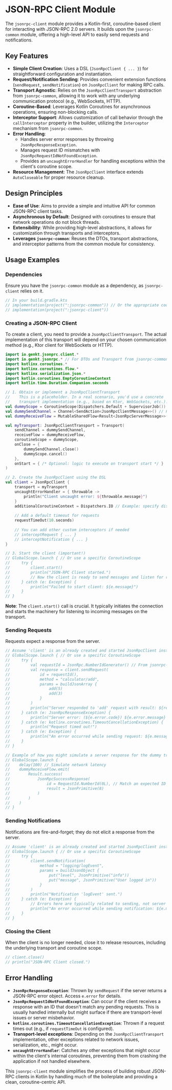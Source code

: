 # JSON-RPC Client Module

The `jsonrpc-client` module provides a Kotlin-first, coroutine-based client for interacting with JSON-RPC 2.0 servers. It builds upon the `jsonrpc-common` module, offering a high-level API to easily send requests and notifications.

## Key Features

- **Simple Client Creation**: Uses a DSL (`JsonRpcClient { ... }`) for straightforward configuration and instantiation.
- **Request/Notification Sending**: Provides convenient extension functions (`sendRequest`, `sendNotification`) on `JsonRpcClient` for making RPC calls.
- **Transport Agnostic**: Relies on the `JsonRpcClientTransport` abstraction from `jsonrpc-common`, allowing it to work with any underlying communication protocol (e.g., WebSockets, HTTP).
- **Coroutine-Based**: Leverages Kotlin Coroutines for asynchronous operations, ensuring non-blocking calls.
- **Interceptor Support**: Allows customization of call behavior through the `callInterceptor` property in the builder, utilizing the `Interceptor` mechanism from `jsonrpc-common`.
- **Error Handling**:
    - Handles server error responses by throwing `JsonRpcResponseException`.
    - Manages request ID mismatches with `JsonRpcRequestIdNotFoundException`.
    - Provides an `uncaughtErrorHandler` for handling exceptions within the client's coroutine scope.
- **Resource Management**: The `JsonRpcClient` interface extends `AutoCloseable` for proper resource cleanup.

## Design Principles

- **Ease of Use**: Aims to provide a simple and intuitive API for common JSON-RPC client tasks.
- **Asynchronous by Default**: Designed with coroutines to ensure that network operations do not block threads.
- **Extensibility**: While providing high-level abstractions, it allows for customization through transports and interceptors.
- **Leverages `jsonrpc-common`**: Reuses the DTOs, transport abstractions, and interceptor patterns from the common module for consistency.

## Usage Examples

### Dependencies

Ensure you have the `jsonrpc-common` module as a dependency, as `jsonrpc-client` relies on it.

```kotlin
// In your build.gradle.kts
// implementation(project(":jsonrpc-common")) // Or the appropriate coordinates
// implementation(project(":jsonrpc-client"))
```

### Creating a JSON-RPC Client

To create a client, you need to provide a `JsonRpcClientTransport`. The actual implementation of this transport will depend on your chosen communication method (e.g., Ktor client for WebSockets or HTTP).

```kotlin
import io.genkt.jsonprc.client.*
import io.genkt.jsonrpc.* // For DTOs and Transport from jsonrpc-common
import kotlinx.coroutines.*
import kotlinx.coroutines.flow.*
import kotlinx.serialization.json.*
import kotlin.coroutines.EmptyCoroutineContext
import kotlin.time.Duration.Companion.seconds

// 1. Obtain or implement a JsonRpcClientTransport
//    This is a placeholder. In a real scenario, you'd use a concrete
//    transport implementation (e.g., based on Ktor, WebSockets, etc.).
val dummyScope = CoroutineScope(Dispatchers.Default + SupervisorJob())
val dummySendChannel = Channel<SendAction<JsonRpcClientMessage>>() // For sending client messages
val dummyReceiveFlow = MutableSharedFlow<Result<JsonRpcServerMessage>>() // For receiving server responses

val myTransport: JsonRpcClientTransport = Transport(
    sendChannel = dummySendChannel,
    receiveFlow = dummyReceiveFlow,
    coroutineScope = dummyScope,
    onClose = {
        dummySendChannel.close()
        dummyScope.cancel()
    },
    onStart = { /* Optional: logic to execute on transport start */ }
)

// 2. Create the JsonRpcClient using the DSL
val client = JsonRpcClient {
    transport = myTransport
    uncaughtErrorHandler = { throwable ->
        println("Client uncaught error: ${throwable.message}")
    }
    additionalCoroutineContext = Dispatchers.IO // Example: specify dispatcher for client operations
    
    // Add a default timeout for requests
    requestTimeOut(10.seconds) 
    
    // You can add other custom interceptors if needed
    // interceptRequest { ... }
    // interceptNotification { ... }
}

// 3. Start the client (important!)
// GlobalScope.launch { // Or use a specific CoroutineScope
//     try {
//         client.start()
//         println("JSON-RPC Client started.")
//         // Now the client is ready to send messages and listen for responses.
//     } catch (e: Exception) {
//         println("Failed to start client: ${e.message}")
//     }
// }
```
**Note**: The `client.start()` call is crucial. It typically initiates the connection and starts the machinery for listening to incoming messages on the transport.

### Sending Requests

Requests expect a response from the server.

```kotlin
// Assume 'client' is an already created and started JsonRpcClient instance.
// GlobalScope.launch { // Or use a specific CoroutineScope
//     try {
//         val requestId = JsonRpc.NumberIdGenerator() // From jsonrpc-common
//         val response = client.sendRequest(
//             id = requestId(),
//             method = "calculator/add",
//             params = buildJsonArray {
//                 add(5)
//                 add(3)
//             }
//         )
//         println("Server responded to 'add' request with result: ${response.result}") // e.g., JsonPrimitive(8)
//     } catch (e: JsonRpcResponseException) {
//         println("Server error: (${e.error.code}) ${e.error.message} - Data: ${e.error.data}")
//     } catch (e: kotlinx.coroutines.TimeoutCancellationException) {
//         println("Request timed out!")
//     } catch (e: Exception) {
//         println("An error occurred while sending request: ${e.message}")
//     }
// }

// Example of how you might simulate a server response for the dummy transport:
// GlobalScope.launch {
//    delay(100) // Simulate network latency
//    dummyReceiveFlow.emit(
//        Result.success(
//            JsonRpcSuccessResponse(
//                id = RequestId.NumberId(0L), // Match an expected ID from a request
//                result = JsonPrimitive(8)
//            )
//        )
//    )
// }
```

### Sending Notifications

Notifications are fire-and-forget; they do not elicit a response from the server.

```kotlin
// Assume 'client' is an already created and started JsonRpcClient instance.
// GlobalScope.launch { // Or use a specific CoroutineScope
//     try {
//         client.sendNotification(
//             method = "logging/logEvent",
//             params = buildJsonObject {
//                 put("level", JsonPrimitive("info"))
//                 put("message", JsonPrimitive("User logged in"))
//             }
//         )
//         println("Notification 'logEvent' sent.")
//     } catch (e: Exception) {
//         // Errors here are typically related to sending, not server processing
//         println("An error occurred while sending notification: ${e.message}")
//     }
// }
```

### Closing the Client

When the client is no longer needed, close it to release resources, including the underlying transport and coroutine scope.

```kotlin
// client.close()
// println("JSON-RPC Client closed.")
```

## Error Handling

- **`JsonRpcResponseException`**: Thrown by `sendRequest` if the server returns a JSON-RPC error object. Access `e.error` for details.
- **`JsonRpcRequestIdNotFoundException`**: Can occur if the client receives a response with an ID that doesn't match any pending requests. This is usually handled internally but might surface if there are transport-level issues or server misbehavior.
- **`kotlinx.coroutines.TimeoutCancellationException`**: Thrown if a request times out (e.g., if `requestTimeOut` is configured).
- **Transport-level exceptions**: Depending on the `JsonRpcClientTransport` implementation, other exceptions related to network issues, serialization, etc., might occur.
- **`uncaughtErrorHandler`**: Catches any other exceptions that might occur within the client's internal coroutines, preventing them from crashing the application if not handled elsewhere.

This `jsonrpc-client` module simplifies the process of building robust JSON-RPC clients in Kotlin by handling much of the boilerplate and providing a clean, coroutine-centric API.
